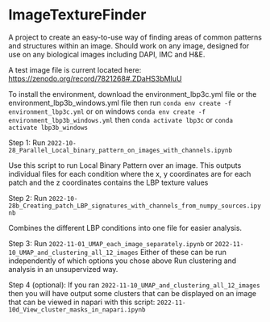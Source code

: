 # ImageTextureFinder
A project to create an easy-to-use way of finding areas of common patterns and structures within an image. Should work on any image, designed for use on any biological images including DAPI, IMC and H&E.

A test image file is current located here:
https://zenodo.org/record/7821268#.ZDaHS3bMIuU

To install the environment, download the environment_lbp3c.yml file or the environment_lbp3b_windows.yml file
then run 
`conda env create -f environment_lbp3c.yml` or on windows `conda env create -f environment_lbp3b_windows.yml`
then
`conda activate lbp3c`
or
`conda activate lbp3b_windows`

Step 1: Run `2022-10-28_Parallel_Local_binary_pattern_on_images_with_channels.ipynb`

Use this script to run Local Binary Pattern over an image.
This outputs individual files for each condition where the x, y coordinates are for each patch and the z coordinates contains the LBP texture values


Step 2: Run `2022-10-28b_Creating_patch_LBP_signatures_with_channels_from_numpy_sources.ipynb`

Combines the different LBP conditions into one file for easier analysis. 

Step 3: Run `2022-11-01_UMAP_each_image_separately.ipynb` or `2022-11-10_UMAP_and_clustering_all_12_images` 
Either of these can be run independently of which options you chose above
Run clustering and analysis in an unsupervized way.

Step 4 (optional): If you ran `2022-11-10_UMAP_and_clustering_all_12_images` then you will have output some clusters that can be displayed on an image that can be viewed in napari with this script: `2022-11-10d_View_cluster_masks_in_napari.ipynb`
